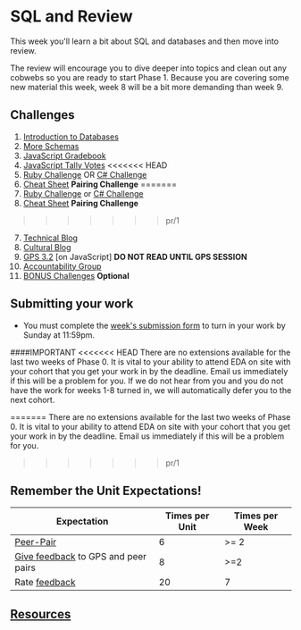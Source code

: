 # SQL and Review

<!-- Week 8 will be released the Friday before week 8 starts.
 -->
This week you'll learn a bit about SQL and databases and then move into review.

The review will encourage you to dive deeper into topics and clean out any cobwebs so you are ready to start Phase 1. Because you are covering some new material this week, week 8 will be a bit more demanding than week 9.

## Challenges
1. [Introduction to Databases](1-intro-to-databases)
2. [More Schemas](2-more-schemas)
3. [JavaScript Gradebook](3-js-gradebook)
4. [JavaScript Tally Votes](4-js-tally-votes)
<<<<<<< HEAD
5. [Ruby Challenge](5-ruby.md) OR [C# Challenge](5-cs.md)
6. [Cheat Sheet](6-cheatsheet.md) **Pairing Challenge**
=======
5. [Ruby Challenge](5-ruby.md) or [C# Challenge](5-cs.md)
6. [Cheat Sheet](6-cheat-sheet.md) **Pairing Challenge**
>>>>>>> pr/1
7. [Technical Blog](7-technical-blog.md)
8. [Cultural Blog](8-cultural-blog.md)
9. [GPS 3.2](9-gps3-2) [on JavaScript] **DO NOT READ UNTIL GPS SESSION**
10. [Accountability Group](10-accountability-group.md)
11. [BONUS Challenges](11-BONUS-challenges) **Optional**

## Submitting your work
- You must complete the [week's submission form](http://goo.gl/forms/6txOOlWgyr) to turn in your work by Sunday at 11:59pm.

####IMPORTANT
<<<<<<< HEAD
There are no extensions available for the last two weeks of Phase 0. It is vital to your ability to attend EDA on site with your cohort that you get your work in by the deadline. Email us immediately if this will be a problem for you. If we do not hear from you and you do not have the work for weeks 1-8 turned in, we will automatically defer you to the next cohort.

=======
There are no extensions available for the last two weeks of Phase 0. It is vital to your ability to attend EDA on site with your cohort that you get your work in by the deadline. Email us immediately if this will be a problem for you. 
>>>>>>> pr/1
## Remember the Unit Expectations!

Expectation | Times per Unit | Times per Week
------------|----------|---------
[Peer-Pair](https://github.com/dev-academy-phase0/phase-0-handbook/blob/master/peer-pairing-sessions.md) | 6 | >= 2
[Give feedback](https://socrates.devbootcamp.com/feedback/new) to GPS and peer pairs | 8 | >=2
Rate [feedback](https://socrates.devbootcamp.com/feedback) | 20 | 7

## [Resources](https://github.com/dev-academy-phase0/phase-0-handbook/blob/master/resources.md)
